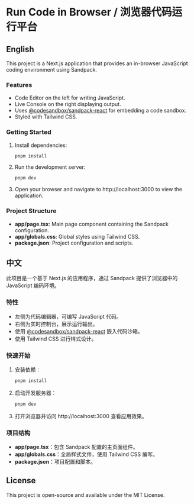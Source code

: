# Run Code in Browser / 浏览器代码运行平台

## English

This project is a Next.js application that provides an in-browser JavaScript coding environment using Sandpack.

### Features

- Code Editor on the left for writing JavaScript.
- Live Console on the right displaying output.
- Uses [@codesandbox/sandpack-react](https://github.com/codesandbox/sandpack) for embedding a code sandbox.
- Styled with Tailwind CSS.

### Getting Started

1. Install dependencies:
   ```bash
   pnpm install
   ```
2. Run the development server:
   ```bash
   pnpm dev
   ```
3. Open your browser and navigate to http://localhost:3000 to view the application.

### Project Structure

- **app/page.tsx**: Main page component containing the Sandpack configuration.
- **app/globals.css**: Global styles using Tailwind CSS.
- **package.json**: Project configuration and scripts.

## 中文

此项目是一个基于 Next.js 的应用程序，通过 Sandpack 提供了浏览器中的 JavaScript 编码环境。

### 特性

- 左侧为代码编辑器，可编写 JavaScript 代码。
- 右侧为实时控制台，展示运行输出。
- 使用 [@codesandbox/sandpack-react](https://github.com/codesandbox/sandpack) 嵌入代码沙箱。
- 使用 Tailwind CSS 进行样式设计。

### 快速开始

1. 安装依赖：
   ```bash
   pnpm install
   ```
2. 启动开发服务器：
   ```bash
   pnpm dev
   ```
3. 打开浏览器并访问 http://localhost:3000 查看应用效果。

### 项目结构

- **app/page.tsx**：包含 Sandpack 配置的主页面组件。
- **app/globals.css**：全局样式文件，使用 Tailwind CSS 编写。
- **package.json**：项目配置和脚本。

## License

This project is open-source and available under the MIT License.
